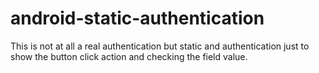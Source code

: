 # android-static-authentication
This is not at all a real authentication but static and authentication just to show the button click action and checking the field value.
